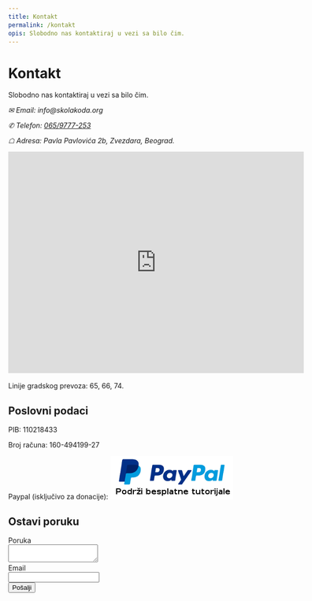 ```yaml
---
title: Kontakt
permalink: /kontakt
opis: Slobodno nas kontaktiraj u vezi sa bilo čim.
---
```


# Kontakt

Slobodno nas kontaktiraj u vezi sa bilo čim.

<address>
  <p><span class="">✉</span> Email: info&#x40;skolakoda.org</p>

  <p><span class="">✆</span> Telefon: <a href="tel:+381659777253">065/9777-253</a></p>

  <p><span class="">☖</span> Adresa: Pavla Pavlovića 2b, Zvezdara, Beograd.</p>
</address>

<iframe src="https://www.google.com/maps/embed?pb=!1m14!1m8!1m3!1d11322.593162877056!2d20.4944091!3d44.8083559!3m2!1i1024!2i768!4f13.1!3m3!1m2!1s0x0%3A0x2616eb09b1da1c23!2s%C5%A0kola+koda!5e0!3m2!1sen!2srs!4v1537891590209" width="600" height="450" frameborder="0" style="border:0" allowfullscreen></iframe>

Linije gradskog prevoza: 65, 66, 74.

## Poslovni podaci

PIB: 110218433

Broj računa: 160-494199-27

Paypal (isključivo za donacije): <a href="https://www.paypal.me/skolakoda/10"><img src="/images/ikonice/podrzi.png" alt="paypal" class="donate-paypal"></a>

## Ostavi poruku

<form action="https://formspree.io/mudroljub@gmail.com" method="POST">
  <label for="poruka">Poruka</label><br>
  <textarea name="poruka" id="poruka" required></textarea><br>
  <label for="email">Email</label><br>
  <input type="email" name="email" id="email" required><br>
  <button class="full" type="submit">Pošalji</button>
</form>
